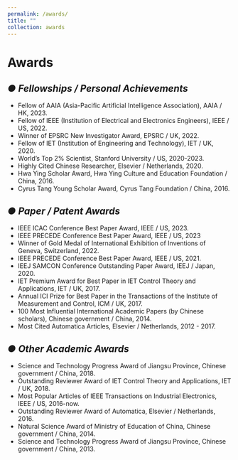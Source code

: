 ```yaml
---
permalink: /awards/
title: ""
collection: awards
---
```


# Awards

## ***&#9679; Fellowships / Personal Achievements***

  - Fellow of AAIA (Asia-Pacific Artificial Intelligence Association), AAIA / HK, 2023.
  - Fellow of IEEE (Institution of Electrical and Electronics Engineers), IEEE / US, 2022.
  - Winner of EPSRC New Investigator Award, EPSRC / UK, 2022.
  - Fellow of IET (Institution of Engineering and Technology), IET / UK, 2020.
  - World’s Top 2% Scientist, Stanford University / US, 2020-2023.
  - Highly Cited Chinese Researcher, Elsevier / Netherlands, 2020.
  - Hwa Ying Scholar Award, Hwa Ying Culture and Education Foundation / China, 2016.
  - Cyrus Tang Young Scholar Award, Cyrus Tang Foundation / China, 2016.

## ***&#9679; Paper / Patent Awards***

  - IEEE ICAC Conference Best Paper Award, IEEE / US, 2023.
  - IEEE PRECEDE Conference Best Paper Award, IEEE / US, 2023
  - Winner of Gold Medal of International Exhibition of Inventions of Geneva, Switzerland, 2022.
  - IEEE PRECEDE Conference Best Paper Award, IEEE / US, 2021.
  - IEEJ SAMCON Conference Outstanding Paper Award, IEEJ / Japan, 2020.
  - IET Premium Award for Best Paper in IET Control Theory and Applications, IET / UK, 2017.
  - Annual ICI Prize for Best Paper in the Transactions of the Institute of Measurement and Control, ICM / UK, 2017.
  - 100 Most Influential International Academic Papers (by Chinese scholars), Chinese government / China, 2014.
  - Most Cited Automatica Articles, Elsevier / Netherlands, 2012 - 2017.


## ***&#9679; Other Academic Awards***

 
  - Science and Technology Progress Award of Jiangsu Province, Chinese government / China, 2018.
  - Outstanding Reviewer Award of IET Control Theory and Applications, IET / UK, 2018.
  - Most Popular Articles of IEEE Transactions on Industrial Electronics, IEEE / US, 2016-now.
  - Outstanding Reviewer Award of Automatica, Elsevier / Netherlands, 2016.
  - Natural Science Award of Ministry of Education of China, Chinese government / China, 2014.
  - Science and Technology Progress Award of Jiangsu Province, Chinese government / China, 2013.







